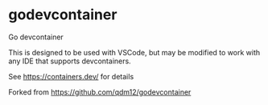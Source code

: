 # godevcontainer
Go devcontainer

This is designed to be used with VSCode, but may be modified to work with any IDE that supports devcontainers.

See https://containers.dev/ for details

Forked from https://github.com/qdm12/godevcontainer
